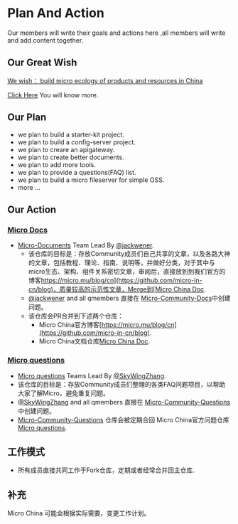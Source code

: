 # Plan And Action

Our members will write their goals and actions here ,all members will write and add content together.

## Our Great Wish

[We wish： build micro ecology of products and resources in China](https://github.com/micro-in-cn/tutorials#%E6%84%BF%E6%99%AF)

[Click Here](https://github.com/micro-in-cn/tutorials#%E6%84%BF%E6%99%AF) You will know more.

## Our Plan 

+ we plan to build a starter-kit project.
+ we plan to build a config-server project.
+ we plan to creare an apigateway.
+ we plan to create better documents.
+ we plan to add more tools.
+ we plan to provide a questions(FAQ) list.
+ we plan to build a micro fileserver for simple OSS.
+ more ...



## Our Action

### [Micro Docs](https://github.com/micro-in-cn/docs)

+ [Micro-Documents](https://github.com/micro-in-cn/docs) Team Lead By [@jackwener](https://github.com/jackwener).
  + 该仓库的目标是：存放Community成员们自己共享的文章，以及各路大神的文章，包括教程、理论、指南、说明等，并做好分类，对于其中与micro生态、架构、组件关系密切文章，审阅后，直接放到到我们官方的博客[https://micro.mu/blog/cn](https://github.com/micro-in-cn/blog)，质量较高的示范性文章，Merge到[Micro China Doc](https://github.com/micro-in-cn/docs).
  + [@jackwener](https://github.com/jackwener) and all qmembers 直接在 [Micro-Community-Docs](https://github.com/micro-community/docs)中创建问题。
  + 该仓库会PR合并到下述两个仓库：
    + Micro China官方博客[https://micro.mu/blog/cn](https://github.com/micro-in-cn/blog).
    + Micro China文档仓库[Micro China Doc](https://github.com/micro-in-cn/docs).
  
### [Micro questions](https://github.com/micro-in-cn/questions)

+ [Micro questions](https://github.com/micro-in-cn/questions) Teams Lead By [@SkyWingZhang](https://github.com/SkyWingZhang).
+ 该仓库的目标是：存放Community成员们整理的各类FAQ问题项目，以帮助大家了解Micro，避免重复问题。
+ [@SkyWingZhang](https://github.com/SkyWingZhang) and all qmembers 直接在 [Micro-Community-Questions](https://github.com/micro-community/questions)中创建问题。
+ [Micro-Community-Questions](https://github.com/micro-community/questions) 仓库会被定期合回 Micro China官方问题仓库[Micro questions](https://github.com/micro-in-cn/questions).

## 工作模式

+ 所有成员直接共同工作于Fork仓库，定期或者经常合并回主仓库.
  
  
## 补充 
  
 Micro China 可能会根据实际需要，变更工作计划。

